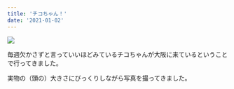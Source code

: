 ```yaml
---
title: 'チコちゃん！'
date: '2021-01-02'
---
```


<img src="/images/TIKO.jpg" />

毎週欠かさずと言っていいほどみているチコちゃんが大阪に来ているということで行ってきました。

実物の（頭の）大きさにびっくりしながら写真を撮ってきました。